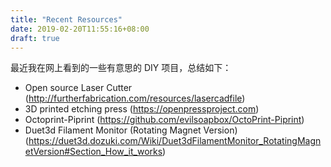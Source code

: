 ```yaml
---
title: "Recent Resources"
date: 2019-02-20T11:55:16+08:00
draft: true
---
```


最近我在网上看到的一些有意思的 DIY 项目，总结如下：

* Open source Laser Cutter (<http://furtherfabrication.com/resources/lasercadfile>)
* 3D printed etching press (<https://openpressproject.com>)
* Octoprint-Piprint (<https://github.com/evilsoapbox/OctoPrint-Piprint>)
* Duet3d Filament Monitor (Rotating Magnet Version) (<https://duet3d.dozuki.com/Wiki/Duet3dFilamentMonitor_RotatingMagnetVersion#Section_How_it_works>)
